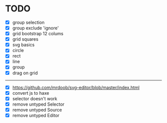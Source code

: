 # TODO

- [x] group selection
- [x] group exclude 'ignore'
- [x] grid bootstrap 12 colums
- [x] grid squares
- [x] svg basics
- [x] circle
- [x] rect
- [x] line
- [x] group
- [x] drag on grid

---

- [x] https://github.com/mrdoob/svg-editor/blob/master/index.html
- [x] convert js to haxe
- [x] selector doesn't work
- [x] remove untyped Selector
- [x] remove untyped Source
- [x] remove untyped Editor
